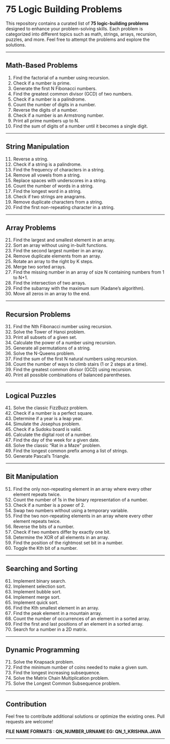 # 75 Logic Building Problems

This repository contains a curated list of **75 logic-building problems** designed to enhance your problem-solving skills. Each problem is categorized into different topics such as math, strings, arrays, recursion, puzzles, and more. Feel free to attempt the problems and explore the solutions.

---

## Math-Based Problems

1. Find the factorial of a number using recursion.
2. Check if a number is prime.
3. Generate the first N Fibonacci numbers.
4. Find the greatest common divisor (GCD) of two numbers.
5. Check if a number is a palindrome.
6. Count the number of digits in a number.
7. Reverse the digits of a number.
8. Check if a number is an Armstrong number.
9. Print all prime numbers up to N.
10. Find the sum of digits of a number until it becomes a single digit.

---

## String Manipulation

11. Reverse a string.
12. Check if a string is a palindrome.
13. Find the frequency of characters in a string.
14. Remove all vowels from a string.
15. Replace spaces with underscores in a string.
16. Count the number of words in a string.
17. Find the longest word in a string.
18. Check if two strings are anagrams.
19. Remove duplicate characters from a string.
20. Find the first non-repeating character in a string.

---

## Array Problems

21. Find the largest and smallest element in an array.
22. Sort an array without using in-built functions.
23. Find the second largest number in an array.
24. Remove duplicate elements from an array.
25. Rotate an array to the right by K steps.
26. Merge two sorted arrays.
27. Find the missing number in an array of size N containing numbers from 1 to N+1.
28. Find the intersection of two arrays.
29. Find the subarray with the maximum sum (Kadane’s algorithm).
30. Move all zeros in an array to the end.

---

## Recursion Problems

31. Find the Nth Fibonacci number using recursion.
32. Solve the Tower of Hanoi problem.
33. Print all subsets of a given set.
34. Calculate the power of a number using recursion.
35. Generate all permutations of a string.
36. Solve the N-Queens problem.
37. Find the sum of the first N natural numbers using recursion.
38. Count the number of ways to climb stairs (1 or 2 steps at a time).
39. Find the greatest common divisor (GCD) using recursion.
40. Print all possible combinations of balanced parentheses.

---

## Logical Puzzles

41. Solve the classic FizzBuzz problem.
42. Check if a number is a perfect square.
43. Determine if a year is a leap year.
44. Simulate the Josephus problem.
45. Check if a Sudoku board is valid.
46. Calculate the digital root of a number.
47. Find the day of the week for a given date.
48. Solve the classic “Rat in a Maze” problem.
49. Find the longest common prefix among a list of strings.
50. Generate Pascal’s Triangle.

---

## Bit Manipulation

51. Find the only non-repeating element in an array where every other element repeats twice.
52. Count the number of 1s in the binary representation of a number.
53. Check if a number is a power of 2.
54. Swap two numbers without using a temporary variable.
55. Find the two non-repeating elements in an array where every other element repeats twice.
56. Reverse the bits of a number.
57. Check if two numbers differ by exactly one bit.
58. Determine the XOR of all elements in an array.
59. Find the position of the rightmost set bit in a number.
60. Toggle the Kth bit of a number.

---

## Searching and Sorting

61. Implement binary search.
62. Implement selection sort.
63. Implement bubble sort.
64. Implement merge sort.
65. Implement quick sort.
66. Find the Kth smallest element in an array.
67. Find the peak element in a mountain array.
68. Count the number of occurrences of an element in a sorted array.
69. Find the first and last positions of an element in a sorted array.
70. Search for a number in a 2D matrix.

---

## Dynamic Programming

71. Solve the Knapsack problem.
72. Find the minimum number of coins needed to make a given sum.
73. Find the longest increasing subsequence.
74. Solve the Matrix Chain Multiplication problem.
75. Solve the Longest Common Subsequence problem.

---

## Contribution
Feel free to contribute additional solutions or optimize the existing ones. Pull requests are welcome!

**FILE NAME FORMATS : QN_NUMBER_URNAME
EG: QN_1_KRISHNA.JAVA**

---

